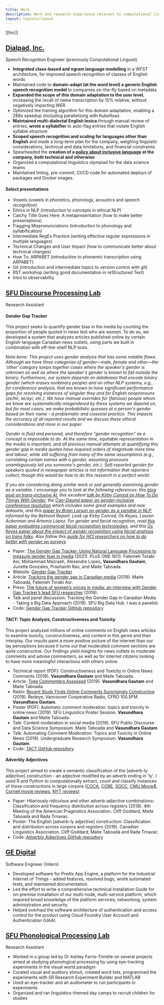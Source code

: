 ```yaml
---
title: Work
description: Work and research experience relevant to computational linguistics and NLP
layout: layouts/layout
---
```


[[toc]]

<div class="section">

## [Dialpad, Inc.](https://www.dialpad.com/)

Speech Recognition Engineer (previously Computational Linguist)

- **Integrated class-based and ngram language modelling** in a WFST
  architecture, for improved speech recognition of classes of English
  words
- Maintained code to **domain-adapt (at the word level) a generic
  English speech recognition model** to companies on-the-fly based on
  metadata
- **Expanded the scope of this domain adaptation to the user level**,
  increasing the recall of name transcription by 15% relative, without
  negatively impacting WER.
- Optimized the training algorithm for this domain adaptation,
  enabling a 288x speedup (including parallelizing with Kubeflow).
- **Maintained multi-dialectal English lexica** through manual review
  of entries; **wrote a syllabifier** to auto-flag entries that
  violate English syllable structure
- **Scoped speech recognition and scaling for languages other than
  English** and made a long-term plan for the company, weighing
  linguistic considerations, technical and data limitations, and
  financial constraints
- Spearheaded the **creation of a [policy about inclusive
  language](https://github.com/dialpad/inclusive-language) at the
  company, both technical and otherwise**
- Organized a computational linguistics olympiad for the data science
  teams
- Maintained linting, pre-commit, CI/CD code for automated deploys of
  packages and Docker images.

#### Select presentations

- Vowels (vowels in phonetics, phonology, acoustics and speech
  recognition)
- Ethics in NLP (introduction to concepts in ethical NLP)
- Catchy Title Goes Here: A metapresentation (how to make better
  presentations)
- Flagging Mispronunciations (introduction to phonology and
  syllabification)
- Intermediate RegEx Practice (writing effective regular expressions
  in multiple languages)
- Technical Changes and User Impact (how to communicate better about
  technical changes)
- How To: ARPABET (introduction to phonemic transcription using
  ARPABET)
- Git (introduction and intermediate topics to version control with
  git)
- RST workshop (writing good documentation in reStructured Text)
- Intro to observability

</div>

<div class="section">

## [SFU Discourse Processing Lab](http://www.sfu.ca/discourse-lab.html)

Research Assistant

#### Gender Gap Tracker

This project seeks to quantify gender bias in the media by counting the
proportion of people quoted in news text who are women. To do so, we
developed a system that analyzes articles published online by certain
English-language Canadian news outlets, using parts we built in
combination with off-the-shelf NLP tools.

_Nota bene: This project uses gender analysis that has some notable
flaws. Although we have three categories of gender—male, female and
other—the 'other' category lumps together cases where the speaker's
gender is unknown as well as where the speaker's gender is known to fall
outside the binary. Furthermore, our system depends on databases that
encode binary gender (which erases nonbinary people) and on other NLP
systems, e.g., for coreference analysis, that are known to have
significant performance gaps for resolving instances of singular they
and for English neopronouns (ze/hir, xe/xyr, etc.). We have manual
overrides for (famous) people whom we know are systematically
misgendered by these systems we depend on, but for most cases, we make
probabilistic guesses at a person's gender based on their name - a
problematic and cissexist practice. This impacts the accuracy of all
reported results and we discuss these ethical considerations and more in
our paper._

_Gender is fluid and personal, and therefore "gender recognition" as a
concept is impossible to do. At the same time, equitable representation
in the media is important, and all previous manual attempts at
quantifying this gender gap in media quotes have required orders of
magnitude more time and labour, while still suffering from many of the
same assumptions (e.g., correlating certain names with a gender,
assuming pronouns unambiguously tell you someone's gender, etc.).
Self-reported gender for speakers quoted in newspaper articles is not
information that reporters collect, though this would be how to do this
research in a perfect world._

_If you are considering doing similar work or just generally examining
gender as a variable, I encourage you to look at the following
references: this [blog post on trans-inclusive
AI](https://towardsdatascience.com/towards-trans-inclusive-ai-a4abe9ad4e62),
this excellent [talk by Kirby Conrod on How To Do Things With
Gender](https://www.youtube.com/watch?v=jVr8NJwcMH4), the [Cao-Daumé
paper on gender-inclusive coreference
resolution](https://www.aclweb.org/anthology/2020.acl-main.418/) which
includes some great examples and new datasets, and this [paper by Brian
Larson on gender as a variable in
NLP](https://www.aclweb.org/anthology/W17-1601/), informed by the
Belmont Report. Look up Kirby Conrod, Os Keyes, Lauren Ackerman and
Ártemis López. For gender and facial recognition, read [this paper
evaluating commercial facial recognition
technologies](https://dl.acm.org/doi/abs/10.1145/3359246), and this [Os
Keyes paper about the impact of gender recognition using facial analysis
on trans folks](https://dl.acm.org/doi/10.1145/3274357). Also follow
this [guide for HCI researchers on how to do better with gender on
surveys](https://interactions.acm.org/archive/view/july-august-2019/how-to-do-better-with-gender-on-surveys)._

- Paper: [The Gender Gap Tracker: Using Natural Language Processing to
  measure gender bias in
  media](https://doi.org/10.1371/journal.pone.0245533) (2021). PLoS
  ONE 16(1). Fatemeh Torabi Asr, Mohammad Mazraeh, Alexandre Lopes,
  **Vasundhara Gautam**, Junette Gonzales, Prashanth Rao, and Maite
  Taboada.
- Website: [Gender Gap
  Tracker](https://gendergaptracker.informedopinions.org/)
- Article: [Tracking the gender gap in Canadian
  media](https://theconversation.com/tracking-the-gender-gap-in-canadian-media-110082)
  (2019). Maite Taboada, Fatemeh Torabi Asr.
- Press: [The future of women’s voices in media: an interview with
  Gender Gap Tracker’s lead SFU
  researcher](https://www.sfu.ca/sfunews/stories/2019/03/the-future-of-womens-voices-in-media-maite-taboada.html)
  (2019).
- Talk and panel discussion: Tracking the Gender Gap in Canadian Media -
  Taking a Big Data Approach (2019). SFU Big Data Hub. I was a
  panelist.
- Code: [Gender Gap Tracker GitHub
  repository](https://github.com/sfu-discourse-lab/GenderGapTracker)

#### TACT: Topic Analysis, Constructiveness and Toxicity

This project analyzed millions of online comments on English news
articles to examine toxicity, constructiveness, and content in this
genre and their interplay. Our results paint a more positive picture of
the internet than our lay perceptions because it turns out that
moderated comment sections are quite constructive. Our findings yield
insights for news outlets to moderate comments and advise commenters, as
well as for internet citizens looking to have more meaningful
interactions with others online.

- Technical report (PDF): Constructiveness and Toxicity in Online News
  Comments (2019). **Vasundhara Gautam** and Maite Taboada.
- Article: [Tyee Commenters
  Assessed](https://thetyee.ca/Culture/2019/11/06/Tyee-Commenters-Assessed/)
  (2019). **Vasundhara Gautam** and Maite Taboada.
- Radio: [Recent Study Finds Online Comments Surprisingly
  Constructive](https://archive.org/details/recentstudyfindsonlinecommentssurprisinglyconstructive)
  (2019). Redeye, Vancouver Cooperative Radio, CFRO 100.5FM.
  **Vasundhara Gautam**.
- Poster (PDF): Automatic comment moderation: topics and toxicity in
  online news (2019). SFU Linguistics Poster Session. **Vasundhara
  Gautam** and Maite Taboada.
- Talk: Content moderation in social media (2018). SFU Public
  Discourse and Data Science Symposium. Maite Taboada and **Vasundhara
  Gautam**.
- Talk: Automating Comment Moderation: Topics and Toxicity in Online
  News (2019). Undergraduate Research Symposium. **Vasundhara
  Gautam**.
- Code: [TACT GitHub
  repository](https://github.com/sfu-discourse-lab/TACT)

#### Adverbly Adjectives

This project aimed to create a semantic classification of the
\[adverb-ly adjective\] construction - an adjective modified by an
adverb ending in 'ly'. I used R and Python to computationally extract,
count and classify instances of these constructions in large corpora
([COCA](https://www.english-corpora.org/coca/),
[CORE](https://www.english-corpora.org/core/),
[SOCC](https://github.com/sfu-discourse-lab/SOCC), [CMU
Movie$](http://www.cs.cmu.edu/~ark/movie%24-data/), [Cornell movie
reviews](https://www.cs.cornell.edu/people/pabo/movie-review-data/),
[NYT
reviews](https://developer.nytimes.com/docs/movie-reviews-api/1/overview))

- Paper: Hilariously ridiculous and other adverb-adjective
  combinations: Classification and frequency distribution across
  registers (2018). 4th Meeting of the American Pragmatics
  Association. Cliff Goddard, Maite Taboada and Rada Trnavac.
- Poster: The English \[adverb-ly adjective\] construction:
  Classification and distribution across corpora and registers (2019).
  Canadian Linguistics Association. Cliff Goddard, Maite Taboada and
  Rada Trnavac.
- Code: [Adverbly Adjectives GitHub
  repository](https://github.com/sfu-discourse-lab/adverbly_adjectives)

</div>

<div class="section">

## [GE Digital](https://www.ge.com/digital/)

Software Engineer (Intern)

- Developed software for Predix App Engine, a platform for the
  Industrial Internet of Things - added features, resolved bugs, wrote
  automated tests, and maintained documentation.
- Led the effort to write a comprehensive technical Installation Guide
  for on-premise installation of our multi-node, multi-service
  platform, which required broad knowledge of the platform services,
  networking, system administration and security.
- Helped overhaul the software architecture of authentication and
  access control for the product using Cloud Foundry User Account and
  Authentication (UAA).

</div>

<div class="section">

## [SFU Phonological Processing Lab](http://www.sfu.ca/discourse-lab.html)

Research Assistant

- Worked in a group led by Dr Ashley Farris-Trimble on several
  projects aimed at studying phonological processing by using
  eye-tracking experiments in the visual world paradigm
- Curated visual and auditory stimuli, created word lists, programmed
  the experiments with SR Research Experiment Builder and MATLAB
- Used an eye-tracker and an audiometer to run participants in
  experiments
- Organized and ran linguistics-themed day camps to recruit children
  for studies

</div>
